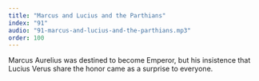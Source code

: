 ```yaml
---
title: "Marcus and Lucius and the Parthians"
index: "91"
audio: "91-marcus-and-lucius-and-the-parthians.mp3"
order: 100
---
```


Marcus Aurelius was destined to become Emperor, but his insistence that Lucius Verus share the honor came as a surprise to everyone.

